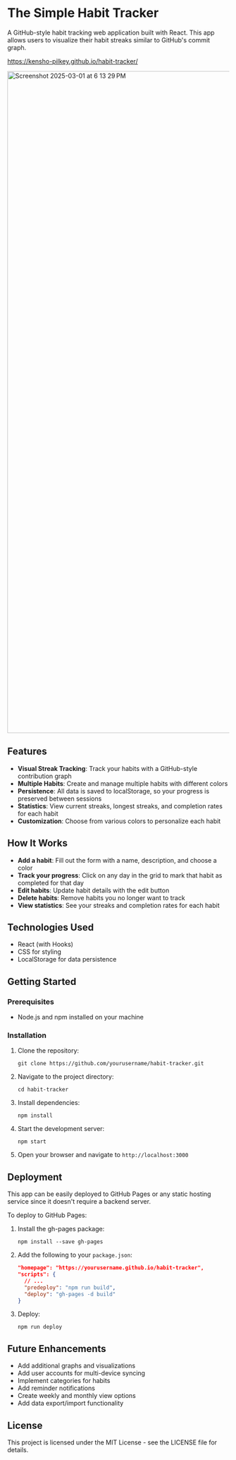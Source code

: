 # The Simple Habit Tracker
A GitHub-style habit tracking web application built with React. This app allows users to visualize their habit streaks similar to GitHub's commit graph.

https://kensho-pilkey.github.io/habit-tracker/

<img width="1500" alt="Screenshot 2025-03-01 at 6 13 29 PM" src="https://github.com/user-attachments/assets/272e8ba0-9054-42fd-bc50-b7016f812206" />

## Features

- **Visual Streak Tracking**: Track your habits with a GitHub-style contribution graph
- **Multiple Habits**: Create and manage multiple habits with different colors
- **Persistence**: All data is saved to localStorage, so your progress is preserved between sessions
- **Statistics**: View current streaks, longest streaks, and completion rates for each habit
- **Customization**: Choose from various colors to personalize each habit

## How It Works

- **Add a habit**: Fill out the form with a name, description, and choose a color
- **Track your progress**: Click on any day in the grid to mark that habit as completed for that day
- **Edit habits**: Update habit details with the edit button
- **Delete habits**: Remove habits you no longer want to track
- **View statistics**: See your streaks and completion rates for each habit

## Technologies Used

- React (with Hooks)
- CSS for styling
- LocalStorage for data persistence

## Getting Started

### Prerequisites

- Node.js and npm installed on your machine

### Installation

1. Clone the repository:
   ```
   git clone https://github.com/yourusername/habit-tracker.git
   ```

2. Navigate to the project directory:
   ```
   cd habit-tracker
   ```

3. Install dependencies:
   ```
   npm install
   ```

4. Start the development server:
   ```
   npm start
   ```

5. Open your browser and navigate to `http://localhost:3000`

## Deployment

This app can be easily deployed to GitHub Pages or any static hosting service since it doesn't require a backend server.

To deploy to GitHub Pages:

1. Install the gh-pages package:
   ```
   npm install --save gh-pages
   ```

2. Add the following to your `package.json`:
   ```json
   "homepage": "https://yourusername.github.io/habit-tracker",
   "scripts": {
     // ...
     "predeploy": "npm run build",
     "deploy": "gh-pages -d build"
   }
   ```

3. Deploy:
   ```
   npm run deploy
   ```

## Future Enhancements

- Add additional graphs and visualizations
- Add user accounts for multi-device syncing
- Implement categories for habits
- Add reminder notifications
- Create weekly and monthly view options
- Add data export/import functionality

## License

This project is licensed under the MIT License - see the LICENSE file for details.
